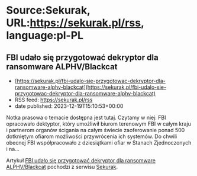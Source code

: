 # Source:Sekurak, URL:https://sekurak.pl/rss, language:pl-PL

## FBI udało się przygotować dekryptor dla ransomware ALPHV/Blackcat
 - [https://sekurak.pl/fbi-udalo-sie-przygotowac-dekryptor-dla-ransomware-alphv-blackcat](https://sekurak.pl/fbi-udalo-sie-przygotowac-dekryptor-dla-ransomware-alphv-blackcat)
 - RSS feed: https://sekurak.pl/rss
 - date published: 2023-12-19T15:10:53+00:00

<p>Notka prasowa o temacie dostępna jest tutaj. Czytamy w niej: FBI opracowało dektyptor, który umożliwił biurom terenowym FBI w całym kraju i partnerom organów ścigania na całym świecie zaoferowanie ponad 500 dotkniętym ofiarom możliwości przywrócenia ich systemów. Do chwili obecnej FBI współpracowało z dziesiątkami ofiar w Stanach Zjednoczonych i na...</p>
<p>Artykuł <a href="https://sekurak.pl/fbi-udalo-sie-przygotowac-dekryptor-dla-ransomware-alphv-blackcat/" rel="nofollow">FBI udało się przygotować dekryptor dla ransomware ALPHV/Blackcat</a> pochodzi z serwisu <a href="https://sekurak.pl" rel="nofollow">Sekurak</a>.</p>

